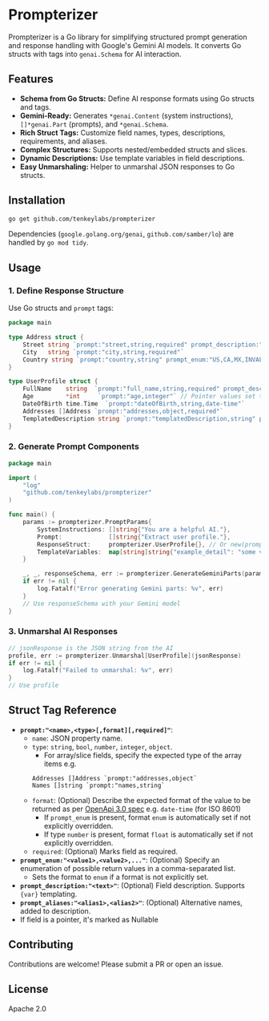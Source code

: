 # Prompterizer

Prompterizer is a Go library for simplifying structured prompt generation and response handling with Google's Gemini AI models. It converts Go structs with tags into `genai.Schema` for AI interaction.

## Features

- **Schema from Go Structs:** Define AI response formats using Go structs and tags.
- **Gemini-Ready:** Generates `*genai.Content` (system instructions), `[]*genai.Part` (prompts), and `*genai.Schema`.
- **Rich Struct Tags:** Customize field names, types, descriptions, requirements, and aliases.
- **Complex Structures:** Supports nested/embedded structs and slices.
- **Dynamic Descriptions:** Use template variables in field descriptions.
- **Easy Unmarshaling:** Helper to unmarshal JSON responses to Go structs.

## Installation

```bash
go get github.com/tenkeylabs/prompterizer
```

Dependencies (`google.golang.org/genai`, `github.com/samber/lo`) are handled by `go mod tidy`.

## Usage

### 1. Define Response Structure

Use Go structs and `prompt` tags:

```go
package main

type Address struct {
    Street string `prompt:"street,string,required" prompt_description:"Street name."`
    City   string `prompt:"city,string,required"`
    Country string `prompt:"country,string" prompt_enum:"US,CA,MX,INVALID"`
}

type UserProfile struct {
    FullName    string  `prompt:"full_name,string,required" prompt_description:"User's full name."`
    Age         *int     `prompt:"age,integer"` // Pointer values set the schema to Nullable
    DateOfBirth time.Time  `prompt:"dateOfBirth,string,date-time"`
    Addresses []Address `prompt:"addresses,object,required"`
    TemplatedDescription string `prompt:"templatedDescription,string" prompt_description:"This is a templated description with a variable: {example_detail}"`
}
```

### 2. Generate Prompt Components

```go
package main

import (
    "log"
    "github.com/tenkeylabs/prompterizer"
)

func main() {
    params := prompterizer.PromptParams{
        SystemInstructions: []string{"You are a helpful AI."},
        Prompt:             []string{"Extract user profile."},
        ResponseStruct:     prompterizer.UserProfile{}, // Or new(prompterizer.UserProfile)
        TemplateVariables:  map[string]string{"example_detail": "some value"},
    }

    _, _, responseSchema, err := prompterizer.GenerateGeminiParts(params)
    if err != nil {
        log.Fatalf("Error generating Gemini parts: %v", err)
    }
    // Use responseSchema with your Gemini model
}
```

### 3. Unmarshal AI Responses

```go
// jsonResponse is the JSON string from the AI
profile, err := prompterizer.Unmarshal[UserProfile](jsonResponse)
if err != nil {
    log.Fatalf("Failed to unmarshal: %v", err)
}
// Use profile
```

## Struct Tag Reference

- **`prompt:"<name>,<type>[,format][,required]"`**:
  - `name`: JSON property name.
  - `type`: `string`, `bool`, `number`, `integer`, `object`.
    - For array/slice fields, specify the expected type of the array items e.g.
    ```
    Addresses []Address `prompt:"addresses,object`
    Names []string `prompt:"names,string`
    ```
  - `format`: (Optional) Describe the expected format of the value to be returned as per [OpenApi 3.0 spec](https://spec.openapis.org/registry/format/#formats-registry) e.g. `date-time` (for ISO 8601)
    - If `prompt_enum` is present, format `enum` is automatically set if not explicitly overridden.
    - If type `number` is present, format `float` is automatically set if not explicitly overridden.
  - `required`: (Optional) Marks field as required.
- **`prompt_enum:"<value1>,<value2>,..."`**: (Optional) Specify an enumeration of possible return values in a comma-separated list.
  - Sets the format to `enum` if a format is not explicitly set.
- **`prompt_description:"<text>"`**: (Optional) Field description. Supports `{var}` templating.
- **`prompt_aliases:"<alias1>,<alias2>"`**: (Optional) Alternative names, added to description.
- If field is a pointer, it's marked as Nullable

## Contributing

Contributions are welcome! Please submit a PR or open an issue.

## License

Apache 2.0
